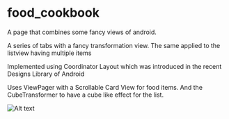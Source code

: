 # food_cookbook
A page that combines some fancy views of android.

A series of tabs with a fancy transformation view. The same applied to the listview having multiple items

Implemented using Coordinator Layout which was introduced in the recent Designs Library of Android

Uses ViewPager with a Scrollable Card View for food items. And the CubeTransformer to have a cube like effect for the list.

![Alt text](/food_cookbook/app/src/main/res/drawable/image7.png?raw=true "Optional Title")

